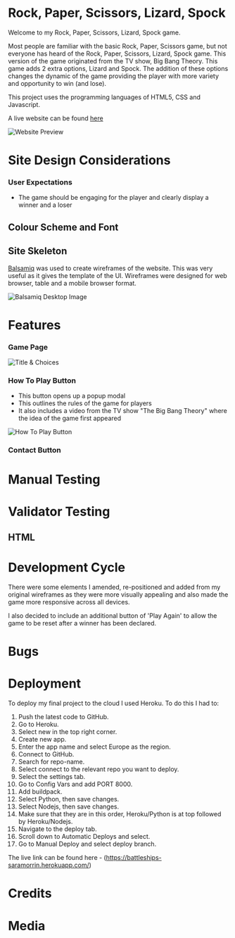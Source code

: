 

# Rock, Paper, Scissors, Lizard, Spock

Welcome to my Rock, Paper, Scissors, Lizard, Spock game.

Most people are familiar with the basic Rock, Paper, Scissors game, but not everyone has heard of the Rock, Paper, Scissors, Lizard, Spock game. This version of the game originated from the TV show, Big Bang Theory. This game adds 2 extra options, Lizard and Spock. The addition of these options changes the dynamic of the game providing the player with more variety and opportunity to win (and lose).

This project uses the programming languages of HTML5, CSS and Javascript.

A live website can be found [here](https://saramorrin.github.io/rock-paper-scissors-lizard-spock/)

![Website Preview](assets/images.readme/responsive.jpeg)

# Site Design Considerations

### User Expectations
- The game should be engaging for the player and clearly display a winner and a loser


## Colour Scheme and Font

 

## Site Skeleton

[Balsamiq](https://balsamiq.com/) was used to create wireframes of the website. This was very useful as it gives the template of the UI. Wireframes were designed for web browser, table and a mobile browser format. 

![Balsamiq Desktop Image](assets/images.readme/desktop.jpeg)



# Features

### Game Page


![Title & Choices](assets/images.readme/choices.jpeg)



### How To Play Button
- This button opens up a popup modal
- This outlines the rules of the game for players
- It also includes a video from the TV show "The Big Bang Theory" where the idea of the game first appeared

![How To Play Button](assets/images.readme/how-to-play-button.jpeg)

### Contact Button








# Manual Testing



# Validator Testing
## HTML







# Development Cycle

There were some elements I amended, re-positioned and added from my original wireframes as they were more visually appealing and also made the game more responsive across all devices.

I also decided to include an additional button of 'Play Again' to allow the game to be reset after a winner has been declared.

# Bugs



# Deployment

To deploy my final project to the cloud I used Heroku. To do this I had to:

1. Push the latest code to GitHub.
2. Go to Heroku.
3. Select new in the top right corner.
4. Create new app.
5. Enter the app name and select Europe as the region.
6. Connect to GitHub.
7. Search for repo-name.
8. Select connect to the relevant repo you want to deploy.
9. Select the settings tab.
10. Go to Config Vars and add PORT 8000.
11. Add buildpack.
12. Select Python, then save changes.
13. Select Nodejs, then save changes.
14. Make sure that they are in this order, Heroku/Python is at top followed by Heroku/Nodejs.
15. Navigate to the deploy tab.
16. Scroll down to Automatic Deploys and select. 
17. Go to Manual Deploy and select deploy branch.


The live link can be found here - (https://battleships-saramorrin.herokuapp.com/)

# Credits


# Media

 
 
  


